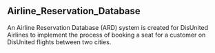 ## Airline_Reservation_Database
An Airline Reservation Database (ARD) system is created for DisUnited Airlines to implement the process of booking a seat for a customer on DisUnited flights between
two cities.
